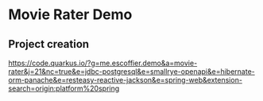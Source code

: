 # Movie Rater Demo

## Project creation

https://code.quarkus.io/?g=me.escoffier.demo&a=movie-rater&j=21&nc=true&e=jdbc-postgresql&e=smallrye-openapi&e=hibernate-orm-panache&e=resteasy-reactive-jackson&e=spring-web&extension-search=origin:platform%20spring